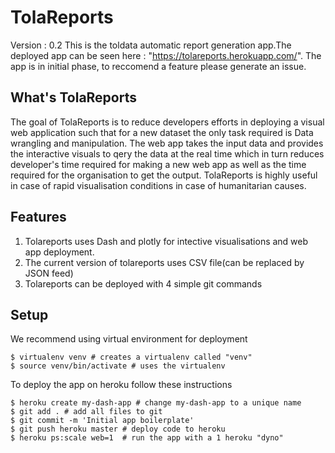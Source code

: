 # TolaReports


Version : 0.2
This is the toldata automatic report generation app.The deployed app can be seen here : "https://tolareports.herokuapp.com/".
The app is in initial phase, to reccomend a feature please generate an issue.

## What's TolaReports
The goal of TolaReports is to reduce developers efforts in deploying a visual web application such that for a new dataset the only task required is Data wrangling and manipulation. The web app takes the input data and provides the interactive visuals to qery the data at the real time which in turn reduces developer's time required for making a new web app as well as the time required for the organisation to get the output. TolaReports is highly useful in case of rapid visualisation conditions in case of humanitarian causes.

## Features
1. Tolareports uses Dash and plotly for intective visualisations and web app deployment.
2. The current version of tolareports uses CSV file(can be replaced by JSON feed)
3. Tolareports can be deployed with 4 simple git commands

## Setup
We recommend using virtual environment for deployment
```$ git init        # initializes an empty git repo
$ virtualenv venv # creates a virtualenv called "venv"
$ source venv/bin/activate # uses the virtualenv
```

To deploy the app on heroku follow these instructions
```
$ heroku create my-dash-app # change my-dash-app to a unique name
$ git add . # add all files to git
$ git commit -m 'Initial app boilerplate'
$ git push heroku master # deploy code to heroku
$ heroku ps:scale web=1  # run the app with a 1 heroku "dyno"
```
